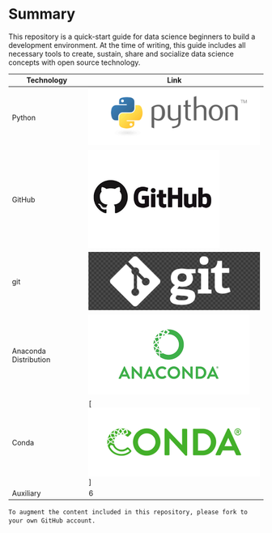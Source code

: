 # Summary

This repository is a quick-start guide for data science beginners to build a development environment. At the time of writing, this guide includes all necessary tools to create, sustain, share and socialize data science concepts with open source technology.

Technology | Link
--- | ---
Python | [![Python](https://github.com/GarrettEichhorn/development_environment/blob/master/tech-ecosystem/Images/python.png)](https://github.com/GarrettEichhorn/development_environment/blob/master/tech-ecosystem/01%20-%20Python_Installation.md)
GitHub | [![GitHub](https://github.com/GarrettEichhorn/development_environment/blob/master/tech-ecosystem/Images/GitHub.png)](https://github.com/GarrettEichhorn/development_environment/blob/master/tech-ecosystem/02%20-%20GitHub_Installation.md)
git | [![GitHub](https://github.com/GarrettEichhorn/development_environment/blob/master/tech-ecosystem/Images/git.png)](https://github.com/GarrettEichhorn/development_environment/blob/master/tech-ecosystem/03%20-%20git_Installation.md)
Anaconda Distribution | [![GitHub](https://github.com/GarrettEichhorn/development_environment/blob/master/tech-ecosystem/Images/Anaconda.png)](https://github.com/GarrettEichhorn/development_environment/blob/master/tech-ecosystem/04%20-%20Conda_Installation.md)
Conda | [![GitHub](https://github.com/GarrettEichhorn/development_environment/blob/master/tech-ecosystem/Images/conda.png)]
Auxiliary | 6



`To augment the content included in this repository, please fork to your own GitHub account.`
